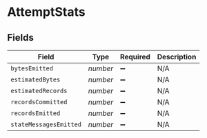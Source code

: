 # AttemptStats


## Fields

| Field                  | Type                   | Required               | Description            |
| ---------------------- | ---------------------- | ---------------------- | ---------------------- |
| `bytesEmitted`         | *number*               | :heavy_minus_sign:     | N/A                    |
| `estimatedBytes`       | *number*               | :heavy_minus_sign:     | N/A                    |
| `estimatedRecords`     | *number*               | :heavy_minus_sign:     | N/A                    |
| `recordsCommitted`     | *number*               | :heavy_minus_sign:     | N/A                    |
| `recordsEmitted`       | *number*               | :heavy_minus_sign:     | N/A                    |
| `stateMessagesEmitted` | *number*               | :heavy_minus_sign:     | N/A                    |